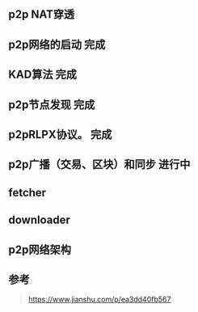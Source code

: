 





## p2p NAT穿透

## p2p网络的启动           完成

## KAD算法                   完成

## p2p节点发现            完成

## p2pRLPX协议。   完成



## p2p广播（交易、区块）和同步  进行中



## fetcher 



## downloader 





## p2p网络架构





## 参考

> https://www.jianshu.com/p/ea3dd40fb567